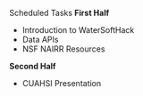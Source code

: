 Scheduled Tasks
**First Half**
- Introduction to WaterSoftHack
- Data APIs
- NSF NAIRR Resources

**Second Half**
- CUAHSI Presentation
